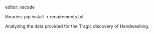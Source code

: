 editor: vscode

libraries: pip install -r requirements.txt

Analyzing the data provided for the Tragic discovery of Handwashing.
